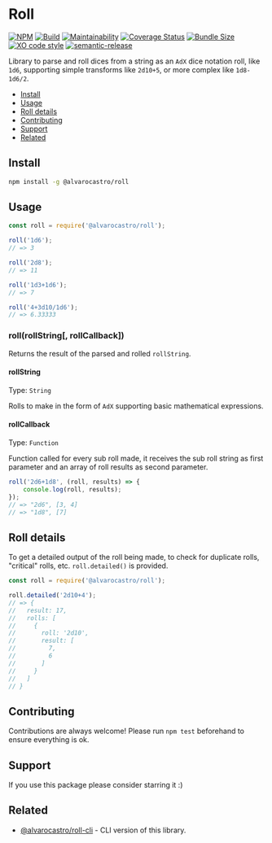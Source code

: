 # Roll

[![NPM](https://img.shields.io/npm/v/@alvarocastro/roll.svg)](https://www.npmjs.com/package/@alvarocastro/roll)
[![Build](https://github.com/alvarocastro/roll/workflows/build/badge.svg)](https://github.com/alvarocastro/roll/actions?query=workflow%3Abuild)
[![Maintainability](https://badgen.net/codeclimate/maintainability/alvarocastro/roll)](https://codeclimate.com/github/alvarocastro/roll/maintainability)
[![Coverage Status](https://coveralls.io/repos/github/alvarocastro/roll/badge.svg?branch=master)](https://coveralls.io/github/alvarocastro/roll?branch=master)
[![Bundle Size](https://badgen.net/bundlephobia/min/@alvarocastro/roll)](https://bundlephobia.com/result?p=@alvarocastro/roll)
[![XO code style](https://img.shields.io/badge/code_style-XO-5ed9c7.svg)](https://github.com/xojs/xo)
[![semantic-release](https://img.shields.io/badge/%20%20%F0%9F%93%A6%F0%9F%9A%80-semantic--release-e10079.svg)](https://github.com/semantic-release/semantic-release)

Library to parse and roll dices from a string as an `AdX` dice notation roll, like `1d6`, supporting simple transforms like `2d10+5`, or more complex like `1d8-1d6/2`.

- [Install](#install)
- [Usage](#usage)
- [Roll details](#roll-details)
- [Contributing](#contributing)
- [Support](#support)
- [Related](#related)

## Install

```bash
npm install -g @alvarocastro/roll
```

## Usage

```js
const roll = require('@alvarocastro/roll');

roll('1d6');
// => 3

roll('2d8');
// => 11

roll('1d3+1d6');
// => 7

roll('4+3d10/1d6');
// => 6.33333
```

### roll(rollString[, rollCallback])

Returns the result of the parsed and rolled `rollString`.

#### rollString

Type: `String`

Rolls to make in the form of `AdX` supporting basic mathematical expressions.

#### rollCallback

Type: `Function`

Function called for every sub roll made, it receives the sub roll string as first parameter and an array of roll results as second parameter.

```js
roll('2d6+1d8', (roll, results) => {
	console.log(roll, results);
});
// => "2d6", [3, 4]
// => "1d8", [7]
```

## Roll details

To get a detailed output of the roll being made, to check for duplicate rolls, "critical" rolls, etc. `roll.detailed()` is provided.

```js
const roll = require('@alvarocastro/roll');

roll.detailed('2d10+4');
// => {
//   result: 17,
//   rolls: [
//     {
//       roll: '2d10',
//       result: [
//         7,
//         6
//       ]
//     }
//   ]
// }
```

## Contributing

Contributions are always welcome! Please run `npm test` beforehand to ensure everything is ok.

## Support

If you use this package please consider starring it :)

## Related

* [@alvarocastro/roll-cli](https://github.com/alvarocastro/roll-cli) - CLI version of this library.
